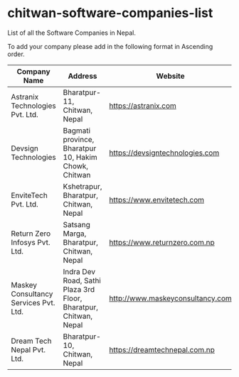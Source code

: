 # chitwan-software-companies-list
List of all the Software Companies in Nepal.

To add your company please add in the following format in Ascending order. 

| Company Name | Address | Website | Email | Contact
| --- | ---| --- | --- | --- |
| Astranix Technologies Pvt. Ltd. | Bharatpur-11, Chitwan, Nepal |https://astranix.com| info@astranix.com | 9802034500 |
| Devsign Technologies | Bagmati province, Bharatpur 10, Hakim Chowk, Chitwan |https://devsigntechnologies.com |hello@devsigntechnologies.com | 9802910012 |
| EnviteTech Pvt. Ltd. | Kshetrapur, Bharatpur, Chitwan, Nepal |https://www.envitetech.com| envitetech@gmail.com | +977-9816142254 |
| Return Zero Infosys Pvt. Ltd. | Satsang Marga, Bharatpur, Chitwan, Nepal |https://www.returnzero.com.np| mailtoreturnzero@gmail.com | 984-5024018 |
| Maskey Consultancy Services Pvt. Ltd. | Indra Dev Road, Sathi Plaza 3rd Floor, Bharatpur, Chitwan, Nepal |http://www.maskeyconsultancy.com|  support@maskeyconsultancy.com  | 9801333558 |
| Dream Tech Nepal Pvt. Ltd. | Bharatpur-10, Chitwan, Nepal |https://dreamtechnepal.com.np| dreamtechnepal@gmail.com| 9855082186, 9845069883 |

